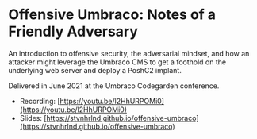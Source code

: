 # Offensive Umbraco: Notes of a Friendly Adversary

An introduction to offensive security, the adversarial mindset, and how an attacker might leverage the Umbraco CMS to get a foothold on the underlying web server and deploy a PoshC2 implant.

Delivered in June 2021 at the Umbraco Codegarden conference.

- Recording: [https://youtu.be/l2HhURPOMi0](https://youtu.be/l2HhURPOMi0)
- Slides: [https://stvnhrlnd.github.io/offensive-umbraco](https://stvnhrlnd.github.io/offensive-umbraco)
